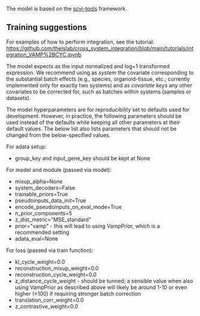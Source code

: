 The model is based on the [scvi-tools](https://scvi-tools.org/) framework.

## Training suggestions

For examples of how to perform integration, see the tutorial: https://github.com/theislab/cross_system_integration/blob/main/tutorials/integration_VAMP%2BCYC.ipynb

The model expects as the input normalized and log+1 transformed expression. 
We recommend using as _system_ the covariate corresponding to the substantial batch effects (e.g., species, organoid-tissue, etc.; currently implemented only for exactly two systems) and as _covariate keys_ any other covariates to be corrected for, such as batches within systems (samples or datasets).

The model hyperparameters are for reproducibility set to defaults used for development. However, in practice, the following parameters should be used instead of the defaults while keeping all other parameters at their default values. The below list also lists parameters that should not be changed from the below-specified values.

For adata setup:
- group_key and input_gene_key should be kept at None

For model and module (passed via model):
- mixup_alpha=None
- system_decoders=False
- trainable_priors=True
- pseudoinputs_data_init=True
- encode_pseudoinputs_on_eval_mode=True
- n_prior_components=5
- z_dist_metric="MSE_standard"
- prior="vamp" - this will lead to using VampPrior, which is a recommended setting
- adata_eval=None

For loss (passed via train function):
- kl_cycle_weight=0.0
- reconstruction_mixup_weight=0.0
- reconstruction_cycle_weight=0.0
- z_distance_cycle_weight - should be tunned; a sensible value when also using VampPrior as described above will likely be around 1-10 or even higher (<100) if requiring stronger batch correction
- translation_corr_weight=0.0
- z_contrastive_weight=0.0


